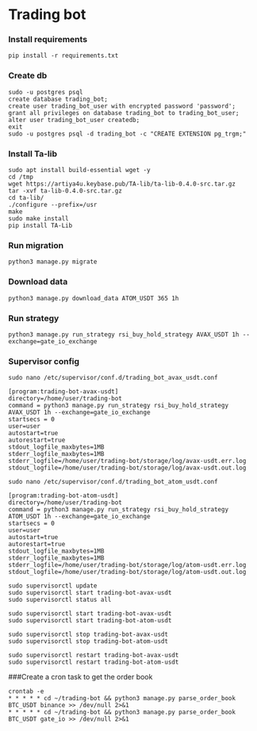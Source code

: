 Trading bot
=========================

### Install requirements

``pip install -r requirements.txt``

### Create db

```shell
sudo -u postgres psql
create database trading_bot;
create user trading_bot_user with encrypted password 'password';
grant all privileges on database trading_bot to trading_bot_user;
alter user trading_bot_user createdb;
exit
sudo -u postgres psql -d trading_bot -c "CREATE EXTENSION pg_trgm;"
```

### Install Ta-lib

```
sudo apt install build-essential wget -y
cd /tmp
wget https://artiya4u.keybase.pub/TA-lib/ta-lib-0.4.0-src.tar.gz
tar -xvf ta-lib-0.4.0-src.tar.gz
cd ta-lib/
./configure --prefix=/usr
make
sudo make install
pip install TA-Lib
```

### Run migration
``python3 manage.py migrate``
### Download data
``python3 manage.py download_data ATOM_USDT 365 1h``
### Run strategy
``python3 manage.py run_strategy rsi_buy_hold_strategy AVAX_USDT 1h --exchange=gate_io_exchange``



### Supervisor config

``sudo nano /etc/supervisor/conf.d/trading_bot_avax_usdt.conf``

```
[program:trading-bot-avax-usdt]
directory=/home/user/trading-bot
command = python3 manage.py run_strategy rsi_buy_hold_strategy AVAX_USDT 1h --exchange=gate_io_exchange
startsecs = 0
user=user
autostart=true
autorestart=true
stdout_logfile_maxbytes=1MB
stderr_logfile_maxbytes=1MB
stderr_logfile=/home/user/trading-bot/storage/log/avax-usdt.err.log
stdout_logfile=/home/user/trading-bot/storage/log/avax-usdt.out.log
```

``sudo nano /etc/supervisor/conf.d/trading_bot_atom_usdt.conf``

```
[program:trading-bot-atom-usdt]
directory=/home/user/trading-bot
command = python3 manage.py run_strategy rsi_buy_hold_strategy ATOM_USDT 1h --exchange=gate_io_exchange
startsecs = 0
user=user
autostart=true
autorestart=true
stdout_logfile_maxbytes=1MB
stderr_logfile_maxbytes=1MB
stderr_logfile=/home/user/trading-bot/storage/log/atom-usdt.err.log
stdout_logfile=/home/user/trading-bot/storage/log/atom-usdt.out.log
```

```
sudo supervisorctl update
sudo supervisorctl start trading-bot-avax-usdt
sudo supervisorctl status all
```

```
sudo supervisorctl start trading-bot-avax-usdt
sudo supervisorctl start trading-bot-atom-usdt
```

```
sudo supervisorctl stop trading-bot-avax-usdt
sudo supervisorctl stop trading-bot-atom-usdt
```

```
sudo supervisorctl restart trading-bot-avax-usdt
sudo supervisorctl restart trading-bot-atom-usdt
```

###Create a cron task to get the order book
```
crontab -e
* * * * * cd ~/trading-bot && python3 manage.py parse_order_book BTC_USDT binance >> /dev/null 2>&1
* * * * * cd ~/trading-bot && python3 manage.py parse_order_book BTC_USDT gate_io >> /dev/null 2>&1
```
